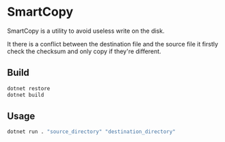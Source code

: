 # SmartCopy

SmartCopy is a utility to avoid useless write on the disk. 

It there is a conflict between the destination file and the source file it firstly check the checksum and only copy if they're different.

## Build
```bash
dotnet restore
dotnet build
```

## Usage
```bash
dotnet run . "source_directory" "destination_directory"
```
